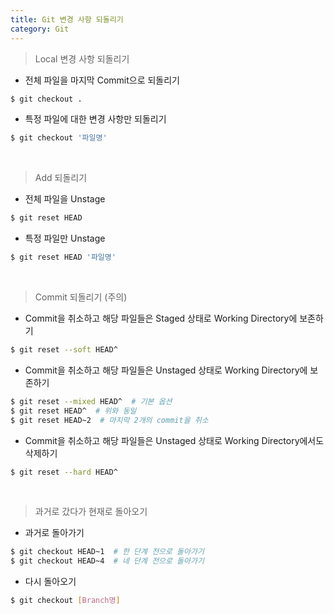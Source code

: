 ```yaml
---
title: Git 변경 사항 되돌리기
category: Git
---
```



> Local 변경 사항 되돌리기
 

- 전체 파일을 마지막 Commit으로 되돌리기

```bash
$ git checkout .
```

- 특정 파일에 대한 변경 사항만 되돌리기

```bash
$ git checkout '파일명'
```

<br>

> Add 되돌리기
 

- 전체 파일을 Unstage

```bash
$ git reset HEAD
```

- 특정 파일만 Unstage

```bash
$ git reset HEAD '파일명'
```

<br>

> Commit 되돌리기 (주의)
 

- Commit을 취소하고 해당 파일들은 Staged 상태로 Working Directory에 보존하기

```bash
$ git reset --soft HEAD^
```

- Commit을 취소하고 해당 파일들은 Unstaged 상태로 Working Directory에 보존하기

```bash
$ git reset --mixed HEAD^  # 기본 옵션
$ git reset HEAD^  # 위와 동일
$ git reset HEAD~2  # 마지막 2개의 commit을 취소
```

- Commit을 취소하고 해당 파일들은 Unstaged 상태로 Working Directory에서도 삭제하기

```bash
$ git reset --hard HEAD^
```
 
<br>

> 과거로 갔다가 현재로 돌아오기
 

- 과거로 돌아가기

```bash
$ git checkout HEAD~1  # 한 단계 전으로 돌아가기
$ git checkout HEAD~4  # 네 단계 전으로 돌아가기
```

- 다시 돌아오기

```bash
$ git checkout [Branch명]
```